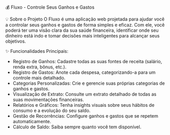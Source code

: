 💰 Fluxo - Controle Seus Ganhos e Gastos

💡 Sobre o Projeto
O Fluxo é uma aplicação web projetada para ajudar você a controlar seus ganhos e gastos de forma simples e eficaz. Com ele, você poderá ter uma visão clara da sua saúde financeira, identificar onde seu dinheiro está indo e tomar decisões mais inteligentes para alcançar seus objetivos.

✨ Funcionalidades Principais:
- Registro de Ganhos: Cadastre todas as suas fontes de receita (salário, renda extra, bônus, etc.).
- Registro de Gastos: Anote cada despesa, categorizando-a para um controle mais detalhado.
- Categorias Personalizadas: Crie e gerencie suas próprias categorias de ganhos e gastos.
- Visualização de Extrato: Consulte um extrato detalhado de todas as suas movimentações financeiras.
- Relatórios e Gráficos: Tenha insights visuais sobre seus hábitos de consumo e a evolução do seu saldo.
- Gestão de Recorrências: Configure ganhos e gastos que se repetem automaticamente.
- Cálculo de Saldo: Saiba sempre quanto você tem disponível.
